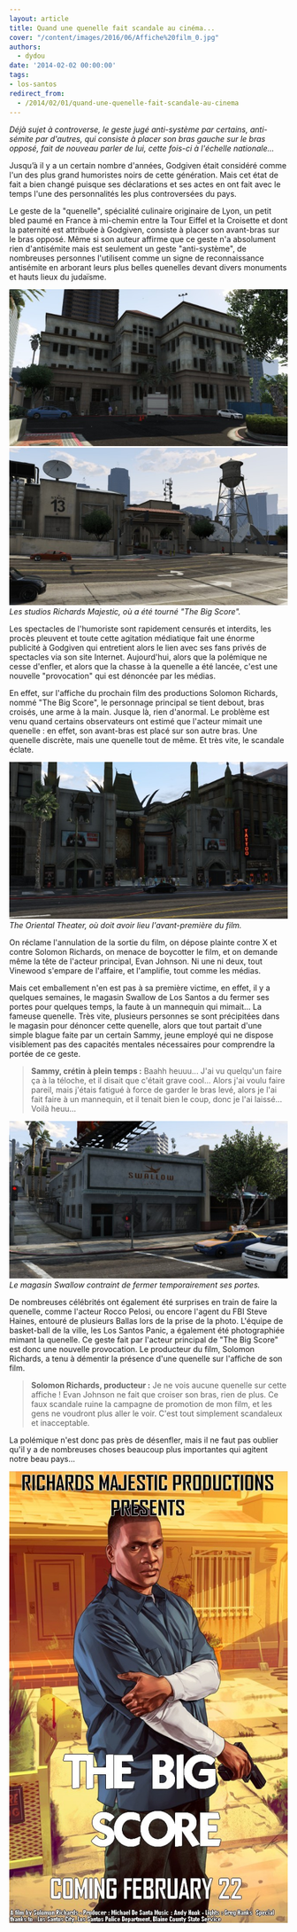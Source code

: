 ```yaml
---
layout: article
title: Quand une quenelle fait scandale au cinéma...
cover: "/content/images/2016/06/Affiche%20film_0.jpg"
authors:
  - dydou
date: '2014-02-02 00:00:00'
tags:
- los-santos
redirect_from:
  - /2014/02/01/quand-une-quenelle-fait-scandale-au-cinema
---
```


_Déjà sujet à controverse, le geste jugé anti-système par certains, anti-sémite par d'autres, qui consiste à placer son bras gauche sur le bras opposé, fait de nouveau parler de lui, cette fois-ci à l'échelle nationale..._

Jusqu’à il y a un certain nombre d'années, Godgiven était considéré comme l'un des plus grand humoristes noirs de cette génération. Mais cet état de fait a bien changé puisque ses déclarations et ses actes en ont fait avec le temps l'une des personnalités les plus controversées du pays.

Le geste de la "quenelle", spécialité culinaire originaire de Lyon, un petit bled paumé en France à mi-chemin entre la Tour Eiffel et la Croisette et dont la paternité est attribuée à Godgiven, consiste à placer son avant-bras sur le bras opposé. Même si son auteur affirme que ce geste n'a absolument rien d'antisémite mais est seulement un geste "anti-système", de nombreuses personnes l'utilisent comme un signe de reconnaissance antisémite en arborant leurs plus belles quenelles devant divers monuments et hauts lieux du judaïsme.

![](/content/images/2016/06/Quenelle3.jpg)
![Les studios Richards Majestic, où a été tourné "The Big Score".](/content/images/2016/06/Quenelle4.jpg)
_Les studios Richards Majestic, où a été tourné "The Big Score"._

Les spectacles de l'humoriste sont rapidement censurés et interdits, les procès pleuvent et toute cette agitation médiatique fait une énorme publicité à Godgiven qui entretient alors le lien avec ses fans privés de spectacles via son site Internet. Aujourd'hui, alors que la polémique ne cesse d'enfler, et alors que la chasse à la quenelle a été lancée, c'est une nouvelle "provocation" qui est dénoncée par les médias.

En effet, sur l'affiche du prochain film des productions Solomon Richards, nommé "The Big Score", le personnage principal se tient debout, bras croisés, une arme à la main. Jusque là, rien d'anormal. Le problème est venu quand certains observateurs ont estimé que l'acteur mimait une quenelle : en effet, son avant-bras est placé sur son autre bras. Une quenelle discrète, mais une quenelle tout de même. Et très vite, le scandale éclate.

![The Oriental Theater, où doit avoir lieu l'avant-première du film.](/content/images/2016/06/Quenelle2.jpg)
_The Oriental Theater, où doit avoir lieu l'avant-première du film._

On réclame l'annulation de la sortie du film, on dépose plainte contre X et contre Solomon Richards, on menace de boycotter le film, et on demande même la tête de l'acteur principal, Evan Johnson. Ni une ni deux, tout Vinewood s'empare de l'affaire, et l'amplifie, tout comme les médias.

Mais cet emballement n'en est pas à sa première victime, en effet, il y a quelques semaines, le magasin Swallow de Los Santos a du fermer ses portes pour quelques temps, la faute à un mannequin qui mimait... La fameuse quenelle. Très vite, plusieurs personnes se sont précipitées dans le magasin pour dénoncer cette quenelle, alors que tout partait d'une simple blague faite par un certain Sammy, jeune employé qui ne dispose visiblement pas des capacités mentales nécessaires pour comprendre la portée de ce geste.

> **Sammy, crétin à plein temps :** Baahh heuuu... J'ai vu quelqu'un faire ça à la téloche, et il disait que c'était grave cool... Alors j'ai voulu faire pareil, mais j'étais fatigué à force de garder le bras levé, alors je l'ai fait faire à un mannequin, et il tenait bien le coup, donc je l'ai laissé... Voilà heuu...

![Le magasin Swallow contraint de fermer temporairement ses portes.](/content/images/2016/06/Quenelle.jpg)
_Le magasin Swallow contraint de fermer temporairement ses portes._

De nombreuses célébrités ont également été surprises en train de faire la quenelle, comme l'acteur Rocco Pelosi, ou encore l'agent du FBI Steve Haines, entouré de plusieurs Ballas lors de la prise de la photo. L'équipe de basket-ball de la ville, les Los Santos Panic, a également été photographiée mimant la quenelle. Ce geste fait par l'acteur principal de "The Big Score" est donc une nouvelle provocation. Le producteur du film, Solomon Richards, a tenu à démentir la présence d'une quenelle sur l'affiche de son film.

> **Solomon Richards, producteur :** Je ne vois aucune quenelle sur cette affiche ! Evan Johnson ne fait que croiser son bras, rien de plus. Ce faux scandale ruine la campagne de promotion de mon film, et les gens ne voudront plus aller le voir. C'est tout simplement scandaleux et inacceptable.

La polémique n'est donc pas près de désenfler, mais il ne faut pas oublier qu'il y a de nombreuses choses beaucoup plus importantes qui agitent notre beau pays...

![](/content/images/2016/06/Affiche%20film.jpg)